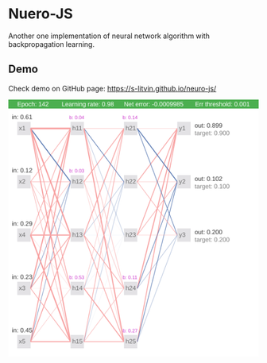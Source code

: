 # Nuero-JS
Another one implementation of neural network algorithm with backpropagation learning. 

## Demo
Check demo on GitHub page: https://s-litvin.github.io/neuro-js/

![](https://raw.githubusercontent.com/s-litvin/neuro-js/master/preview.png)
 
